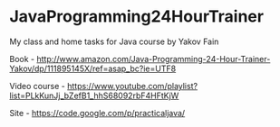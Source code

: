 # JavaProgramming24HourTrainer
My class and home tasks for Java course by Yakov Fain

Book - http://www.amazon.com/Java-Programming-24-Hour-Trainer-Yakov/dp/111895145X/ref=asap_bc?ie=UTF8

Video course - https://www.youtube.com/playlist?list=PLkKunJj_bZefB1_hhS68092rbF4HFtKjW

Site - https://code.google.com/p/practicaljava/
